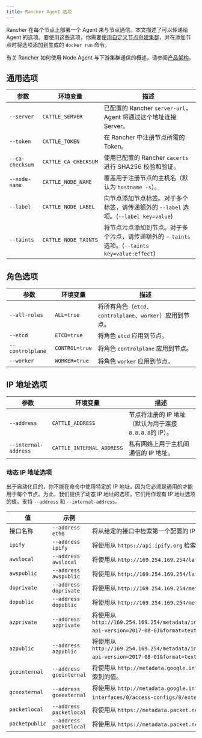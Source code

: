 ```yaml
---
title: Rancher Agent 选项
---
```


Rancher 在每个节点上部署一个 Agent 来与节点通信。本文描述了可以传递给 Agent 的选项。要使用这些选项，你需要[使用自定义节点创建集群](../../../../pages-for-subheaders/use-existing-nodes.md)，并在添加节点时将选项添加到生成的 `docker run` 命令。

有关 Rancher 如何使用 Node Agent 与下游集群通信的概述，请参阅[产品架构](../../../rancher-manager-architecture/communicating-with-downstream-user-clusters.md#3-node-agents)。

## 通用选项

| 参数 | 环境变量 | 描述 |
| ---------- | -------------------- | ----------- |
| `--server` | `CATTLE_SERVER` | 已配置的 Rancher `server-url`，Agent 将通过这个地址连接 Server。 |
| `--token` | `CATTLE_TOKEN` | 在 Rancher 中注册节点所需的 Token。 |
| `--ca-checksum` | `CATTLE_CA_CHECKSUM` | 使用已配置的 Rancher `cacerts` 进行 SHA256 校验和验证。 |
| `--node-name` | `CATTLE_NODE_NAME` | 覆盖用于注册节点的主机名（默认为 `hostname -s`）。 |
| `--label` | `CATTLE_NODE_LABEL` | 向节点添加节点标签。对于多个标签，请传递额外的 `--label` 选项。(`--label key=value`) |
| `--taints` | `CATTLE_NODE_TAINTS` | 将节点污点添加到节点。对于多个污点，请传递额外的 `--taints` 选项。(`--taints key=value:effect`) |

## 角色选项

| 参数 | 环境变量 | 描述 |
| ---------- | -------------------- | ----------- |
| `--all-roles` | `ALL=true` | 将所有角色（`etcd`、`controlplane`、`worker`）应用到节点。 |
| `--etcd` | `ETCD=true` | 将角色 `etcd` 应用到节点。 |
| `--controlplane` | `CONTROL=true` | 将角色 `controlplane` 应用到节点。 |
| `--worker` | `WORKER=true` | 将角色 `worker` 应用到节点。 |

## IP 地址选项

| 参数 | 环境变量 | 描述 |
| ---------- | -------------------- | ----------- |
| `--address` | `CATTLE_ADDRESS` | 节点将注册的 IP 地址（默认为用于连接 `8.8.8.8`的 IP）。 |
| `--internal-address` | `CATTLE_INTERNAL_ADDRESS` | 私有网络上用于主机间通信的 IP 地址。 |

### 动态 IP 地址选项

出于自动化目的，你不能在命令中使用特定的 IP 地址，因为它必须是通用的才能用于每个节点。为此，我们提供了动态 IP 地址的选项。它们用作现有 IP 地址选项的值。支持 `--address` 和 `--internal-address`。

| 值 | 示例 | 描述 |
| ---------- | -------------------- | ----------- |
| 接口名称 | `--address eth0` | 将从给定的接口中检索第一个配置的 IP 地址。 |
| `ipify` | `--address ipify` | 将使用从 `https://api.ipify.org` 检索到的值。 |
| `awslocal` | `--address awslocal` | 将使用从 `http://169.254.169.254/latest/meta-data/local-ipv4` 检索到的值。 |
| `awspublic` | `--address awspublic` | 将使用从 `http://169.254.169.254/latest/meta-data/public-ipv4` 检索到的值。 |
| `doprivate` | `--address doprivate` | 将使用从 `http://169.254.169.254/metadata/v1/interfaces/private/0/ipv4/address` 检索到的值。 |
| `dopublic` | `--address dopublic` | 将使用从 `http://169.254.169.254/metadata/v1/interfaces/public/0/ipv4/address` 检索到的值。 |
| `azprivate` | `--address azprivate` | 将使用从 `http://169.254.169.254/metadata/instance/network/interface/0/ipv4/ipAddress/0/privateIpAddress?api-version=2017-08-01&format=text` 检索到的值。 |
| `azpublic` | `--address azpublic` | 将使用从 `http://169.254.169.254/metadata/instance/network/interface/0/ipv4/ipAddress/0/publicIpAddress?api-version=2017-08-01&format=text` 检索到的值。 |
| `gceinternal` | `--address gceinternal` | 将使用从 `http://metadata.google.internal/computeMetadata/v1/instance/network-interfaces/0/ip` 检索到的值。 |
| `gceexternal` | `--address gceexternal` | 将使用从 `http://metadata.google.internal/computeMetadata/v1/instance/network-interfaces/0/access-configs/0/external-ip` 检索到的值。 |
| `packetlocal` | `--address packetlocal` | 将使用从 `https://metadata.packet.net/2009-04-04/meta-data/local-ipv4` 检索到的值。 |
| `packetpublic` | `--address packetlocal` | 将使用从 `https://metadata.packet.net/2009-04-04/meta-data/public-ipv4` 检索到的值。 |

